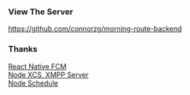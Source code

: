 ### View The Server
https://github.com/connorzg/morning-route-backend


### Thanks
[React Native FCM](https://github.com/evollu/react-native-fcm)<br />
[Node XCS, XMPP Server](https://github.com/guness/node-xcs)<br />
[Node Schedule](https://github.com/node-schedule/node-schedule)

